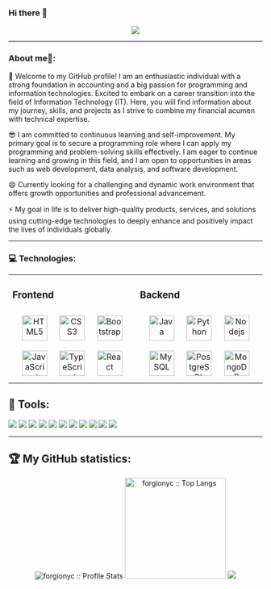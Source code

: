 ### Hi there 👋

<!--
**forgionyc/forgionyc** is a ✨ _special_ ✨ repository because its `README.md` (this file) appears on your GitHub profile.

Here are some ideas to get you started:

- 🔭 I’m currently working on ...
- 🌱 I’m currently learning ...
- 👯 I’m looking to collaborate on ...
- 🤔 I’m looking for help with ...
- 💬 Ask me about ...
- 📫 How to reach me: ...
- 😄 Pronouns: ...
- ⚡ Fun fact: ...
-->
<p align="center"><img src="https://i.imgur.com/281U3Dt.gif"/></p>


---

<h3>About me🌱: </h3>

💬 Welcome to my GitHub profile! I am an enthusiastic individual with a strong foundation in accounting and a big passion for programming and information technologies. Excited to embark on a career transition into the field of Information Technology (IT). Here, you will find information about my journey, skills, and projects as I strive to combine my financial acumen with technical expertise.

😎 I am committed to continuous learning and self-improvement. My primary goal is to secure a programming role where I can apply my programming and problem-solving skills effectively. I am eager to continue learning and growing in this field, and I am open to opportunities in areas such as web development, data analysis, and software development.

😄 Currently looking for a challenging and dynamic work environment that offers growth opportunities and professional advancement.

⚡ My goal in life is to deliver high-quality products, services, and solutions using cutting-edge technologies to deeply enhance and positively impact the lives of individuals globally.

<!--[![Gmail](https://img.shields.io/badge/-Gmail-c14438?style=flat&logo=Gmail&logoColor=white)](mailto:carlos.forgiony@gmail.com)-->

---
### :computer: Technologies:

<table><tr><td valign="top">

  
### Frontend  
<div align="center">  
      <a href="https://en.wikipedia.org/wiki/HTML5" target="_blank"><img style="margin: 10px" src="https://user-images.githubusercontent.com/74038190/238200428-67f477ed-6624-42da-99f0-1a7b1a16eecb.gif" alt="HTML5"     height="50" /></a>  
      <a href="https://www.w3schools.com/css/" target="_blank"><img style="margin: 10px" src="https://user-images.githubusercontent.com/74038190/238200426-29fd6286-4e7b-4d6c-818f-c4765d5e39a9.gif" alt="CSS3" height="50" /></a>  
      <a href="https://getbootstrap.com/docs/3.4/javascript/" target="_blank"><img style="margin: 10px" src="https://user-images.githubusercontent.com/74038190/212280805-9bcb336b-8c55-46a8-abf8-ff286ab55472.gif" alt="Bootstrap" height="50" /></a>  
      <a href="https://www.javascript.com/" target="_blank"><img style="margin: 10px" src="https://user-images.githubusercontent.com/74038190/212257454-16e3712e-945a-4ca2-b238-408ad0bf87e6.gif" alt="JavaScript" height="50" /></a>
      <a href="https://www.typescriptlang.org/" target="_blank"><img style="margin: 10px" src="https://github.com/forgionyc/forgionyc/assets/109704682/14bedd7a-38fa-40ee-8cf2-a4b8f98b1084" alt="TypeScript" height="50" /></a>
      <a href="https://https://react.dev/" target="_blank"><img style="margin: 10px" src="https://user-images.githubusercontent.com/74038190/212257467-871d32b7-e401-42e8-a166-fcfd7baa4c6b.gif" alt="React" height="50" /></a>   
</div>

</td>
      <td valign="top">

### Backend  
<div align="center">  
      <a href="https://www.java.com/" target="_blank"><img style="margin: 10px" src="https://profilinator.rishav.dev/skills-assets/java-original-wordmark.svg" alt="Java" height="50" /></a>
      <a href="https://flask.palletsprojects.com/en/3.0.x/" target="_blank"><img style="margin: 10px" src="https://user-images.githubusercontent.com/74038190/212257472-08e52665-c503-4bd9-aa20-f5a4dae769b5.gif" alt="Python" height="50" /></a>
      <a href="https://nodejs.org/en" target="_blank"><img style="margin: 10px" src="https://user-images.githubusercontent.com/74038190/212257460-738ff738-247f-4445-a718-cdd0ca76e2db.gif" alt="Nodejs" height="50" /></a>
      <a href="https://www.mysql.com/" target="_blank"><img style="margin: 10px" src="https://profilinator.rishav.dev/skills-assets/mysql-original-wordmark.svg" alt="MySQL" height="50" /></a>
      <a href="https://www.postgresql.org/" target="_blank"><img style="margin: 10px" src="https://github.com/forgionyc/forgionyc/assets/109704682/2934776c-1ea3-427f-830d-66d9c4f43944" alt="PostgreSQL" height="50" /></a> 
      <a href="https://www.mongodb.com/" target="_blank"><img style="margin: 10px" src="https://user-images.githubusercontent.com/74038190/238200620-398b19b1-9aae-4c1f-8bc0-d172a2c08d68.gif" alt="MongoDB" height="50" /></a> 
</div>    
</tr>
</table>  


## 🚀 Tools: 

<p>
      <img src="http://img.shields.io/badge/-Git-F1502F?style=flat&logo=git&logoColor=FFFFFF">
      <img src="http://img.shields.io/badge/-GitHub-000000?style=flat&logo=github&logoColor=FFFFFF">
      <img src="http://img.shields.io/badge/-GitLab-FFFFFF?style=flat&logo=gitlab&logoColor=orange">
      <img src="http://img.shields.io/badge/-VS%20Code-007ACC?style=flat&logo=visual%20studio%20code&logoColor=white">
      <img src="http://img.shields.io/badge/-Apache NetBeans-FFFFFF?style=flat&logo=apachenetbeanside&logoColor=blue">
      <img src="http://img.shields.io/badge/-Ubuntu-000000?style=flat&logo=ubuntu&logoColor=white">
      <img src="http://img.shields.io/badge/-Bash-000000?style=flat&logo=gnubash&logoColor=white">
      <img src="http://img.shields.io/badge/-Terraform-FFFFFF?style=flat&logo=terraform&logoColor=purple">
      <img src="http://img.shields.io/badge/-Docker-FFFFFF?style=flat&logo=docker&logoColor=blue">
      <img src="http://img.shields.io/badge/-Amazon Web Services-FFFFFF?style=flat&logo=amazonaws&logoColor=orange">
      <img src="http://img.shields.io/badge/-Microsoft Azure-FFFFFF?style=flat&logo=microsoftazure&logoColor=blue">
</p>

---

## 🏆 My GitHub statistics:

<p align="center">
      <img src="https://github-readme-stats.vercel.app/api?username=forgionyc&show_icons=true&hide_border=true&title_color=47b5ff&icon_color=256D85&text_color=c9d1d9&bg_color=0d1117" alt="forgionyc :: Profile Stats" />
      <img src="https://github-readme-stats.vercel.app/api/top-langs/?username=forgionyc&hide=css,html&layout=compact&title_color=47b5ff&bg_color=0d1117&hide_border=true&text_color=ffffff" alt="forgionyc :: Top Langs" style="height: 200px" />
      <img height="auto" src="https://github-readme-streak-stats.herokuapp.com/?user=forgionyc&theme=black-ice&hide_border=true&stroke=06283d&background=0D1117&ring=47b5ff&fire=256d85&currStreakLabel=47b5ff"/>     
</p>

